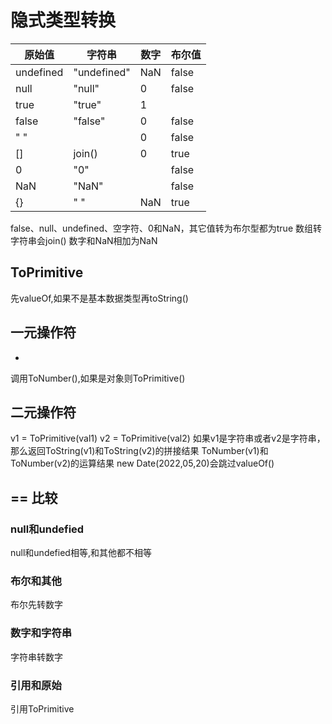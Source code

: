 # 隐式类型转换
| 原始值       | 字符串          | 数字      | 布尔值    |
| ------      | --------        | ------   | --------  |
| undefined   | "undefined"     | NaN      | false     |
| null        |  "null"         | 0        | false     |
| true        |  "true"         | 1        |           |
| false       |  "false"        | 0        | false     |
| " "         |                 | 0        | false     |
| []          |  join()         | 0        | true      |
| 0           |  "0"            |          | false     |
| NaN         |  "NaN"          |          | false     |
| {}          |  " "            | NaN      | true      |   
false、null、undefined、空字符、0和NaN，其它值转为布尔型都为true
数组转字符串会join()
数字和NaN相加为NaN
## ToPrimitive
先valueOf,如果不是基本数据类型再toString()
## 一元操作符
+
调用ToNumber(),如果是对象则ToPrimitive()
## 二元操作符
v1 = ToPrimitive(val1)
v2 = ToPrimitive(val2)
如果v1是字符串或者v2是字符串，那么返回ToString(v1)和ToString(v2)的拼接结果
ToNumber(v1)和ToNumber(v2)的运算结果
new Date(2022,05,20)会跳过valueOf()
## == 比较
### null和undefied
null和undefied相等,和其他都不相等
### 布尔和其他
布尔先转数字
### 数字和字符串
字符串转数字
### 引用和原始
引用ToPrimitive